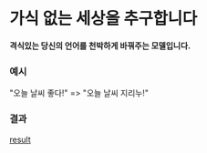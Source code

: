 # 가식 없는 세상을 추구합니다

**격식있는 당신의 언어를 천박하게 바꿔주는 모델입니다.**

### 예시
"오늘 날씨 좋다!" => "오늘 날씨 지리누!"

### 결과
[result](image/slang_translation_result.png)
